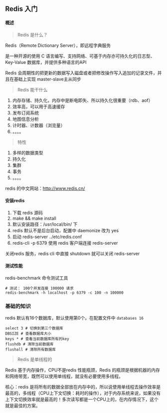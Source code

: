 ## Redis 入门

#### 概述

> Redis 是什么？

Redis（Remote Dictionary Server），即远程字典服务

是一种开源的使用 C 语言编写、支持网络、可基于内存亦可持久化的日志型、Key-Value 数据库，并提供多种语言的API

Redis 会周期性的把更新的数据写入磁盘或者把修改操作写入追加的记录文件，并且在基础上实现 master-slave主从同步

> Redis 能干什么

1. 内存存储、持久化，内存中是断电即失、所以持久化很重要（rdb、aof）
2. 效率高，可以用于高速缓存
3. 发布订阅系统
4. 地图信息分析
5. 计时器、计数器（浏览量）
6. 。。。。

> 特性

1. 多样的数据类型
2. 持久化
3. 集群
4. 事务
5. 。。。。

redis 的中文网站：http://www.redis.cn/

#### 安装redis

1. 下载 redis 源码
2. make && make install 
3. 默认安装路径：/usr/local/bin/ 下
4. redis 默认不是后台启动，配置中 daemonize 改为 yes
5. 启动 redis-server ../etc/redis.conf
6. redis-cli -p 6379 使用 redis 客户端连接 redis-server 

关闭redis 服务，redis cli 中直接 shutdown 就可以关闭 redis-server 

#### 测试性能

redis-benchmark 命令测试工具

```
# 测试： 100个并发连接 100000 请求
redis-benchmark -h localhost -p 6379 -c 100 -n 100000
```

### 基础的知识

redis 默认有16个数据库，默认使用第0个。在配置文件中 `databases 16`

```
select 3 # 切换到第三个数据库
DBSIZE # 查看数据库大小
keys * # 查看当前数据库所有的key
flushdb # 清除当前数据库
flushall # 清除所有数据库
```

> Redis 是单线程的

Redis 基于内存操作，CPU不是redis 性能瓶颈，Redis 的瓶颈是根据机器的内存和网络带宽，既然可以使用单线程，就没有必要使用多线程。

核心：redis 是将所有的数据全部放在内存中的，所以说使用单线程去操作效率是最高的，多线程（CPU上下文切换：耗时的操作），对于内存系统来说，如果没有上下文切换效率就是最高的！多次读写都是一个CPU上的，在内存情况下，这个就是最佳的方案。